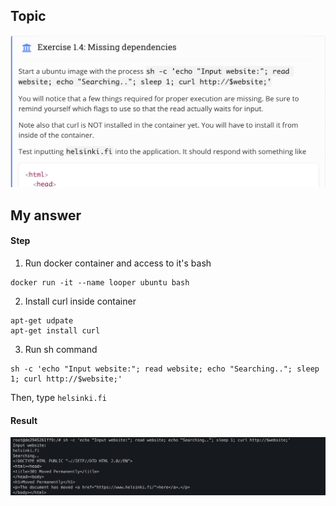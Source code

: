 ## Topic 
![Topic_1_4](../public/part_1/image/Topic_1_4.png) 

## My answer
#### Step
1. Run docker container and access to it's bash
```
docker run -it --name looper ubuntu bash
```

2. Install curl inside container
```
apt-get udpate 
apt-get install curl 
```

3. Run sh command
```
sh -c 'echo "Input website:"; read website; echo "Searching.."; sleep 1; curl http://$website;'
```
Then, type `helsinki.fi`     

#### Result
![Answer_1_4](../public/part_1/image/Answer_1_4.png)
